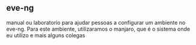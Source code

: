 ## eve-ng
manual ou laboratorio para ajudar pessoas a configurar um ambiente no eve-ng. Para este ambiente, utilizaramos o manjaro, que é o sistema onde eu utilizo e mais alguns colegas
